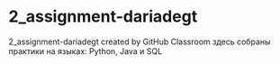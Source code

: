 # 2_assignment-dariadegt
2_assignment-dariadegt created by GitHub Classroom
здесь собраны практики на языках: Python, Java и SQL
